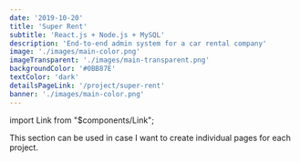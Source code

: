 ```yaml
---
date: '2019-10-20'
title: 'Super Rent'
subtitle: 'React.js + Node.js + MySQL'
description: 'End-to-end admin system for a car rental company'
image: './images/main-color.png'
imageTransparent: './images/main-transparent.png'
backgroundColor: '#0BB87E'
textColor: 'dark'
detailsPageLink: '/project/super-rent'
banner: './images/main-color.png'
---
```


import Link from "\$components/Link";

This section can be used in case I want to create individual pages for each project.
